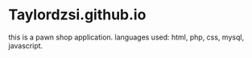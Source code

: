 # Taylordzsi.github.io
this is a pawn shop application.
languages ​​used: html, php, css, mysql, javascript.